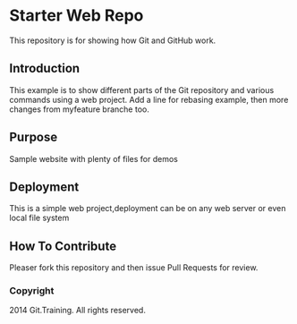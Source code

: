 # Starter Web Repo

This repository is for showing how Git and GitHub work.

## Introduction

This example is to show different parts of the Git repository and various commands using a web project.
Add a line for rebasing example, then more changes from myfeature branche too.

## Purpose

Sample website with plenty of files for demos

## Deployment

This is a simple web project,deployment can be on any web server or even local file system

## How To Contribute

Pleaser fork this repository and then issue Pull Requests for review.

### Copyright

2014 Git.Training. All rights reserved.